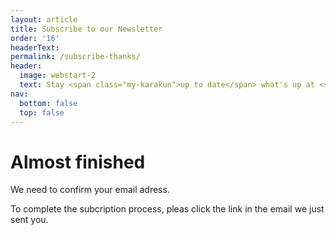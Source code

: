 ```yaml
---
layout: article
title: Subscribe to our Newsletter
order: '16'
headerText:
permalink: /subscribe-thanks/
header:
  image: webstart-2
  text: Stay <span class="my-karakun">up to date</span> what's up at <span class="my-karakun">Karakun</span>
nav:
  bottom: false
  top: false
---
```


# Almost finished

We need to confirm your email adress.

To complete the subcription process, pleas click the link in the email we just sent you.